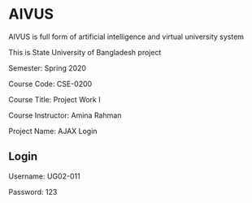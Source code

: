 # AIVUS

AIVUS is full form of artificial intelligence and virtual university system


This is State University of Bangladesh project

Semester: Spring 2020

Course Code: CSE-0200

Course Title: Project Work I

Course Instructor: Amina Rahman

Project Name: AJAX Login

Login
-----------
Username: UG02-011

Password: 123
